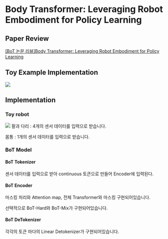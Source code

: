 # Body Transformer: Leveraging Robot Embodiment for Policy Learning

## Paper Review
[[BoT 논문 리뷰]Body Transformer: Leveraging Robot Embodiment for Policy Learning
](https://velog.io/@tm011899/Body-Transformer-Leveraging-Robot-Embodiment-for-Policy-Learning)

## Toy Example Implementation

![](https://velog.velcdn.com/images/tm011899/post/d97b60b9-5da7-4601-ba82-31f16a4969a6/image.png)
## Implementation

### Toy robot
![](https://velog.velcdn.com/images/tm011899/post/98fe346c-9b64-4041-a91a-a4875521ab9b/image.jpg)
팔과 다리 : 4개의 센서 데이터를 입력으로 받습니다.

몸통 : 1개의 센서 데이터를 입력으로 받습니다.

### BoT Model

#### BoT Tokenizer
센서 데이터를 입력으로 받아 continuous 토큰으로 만들어 Encoder에 입력된다.
#### BoT Encoder
마스킹 처리와 Attention map, 전체 Transformer와 마스킹 구현되어있습니다.

선택적으로 BoT-Hard와 BoT-Mix가 구현되어있습니다.
#### BoT DeTokenizer
각각의 토큰 마다의 Linear Detokenizer가 구현되어있습니다.

